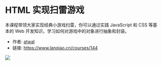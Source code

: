 # HTML 实现扫雷游戏

本课程带领大家实现经典小游戏扫雷，你可以通过实践 JavaScript 和 CSS 等基本的 Web 开发知识，学习如何对游戏中的对象进行抽象和封装。

- 作者: [atwal](https://www.lanqiao.cn/users/21657/)
- 链接: https://www.lanqiao.cn/courses/144

![](https://dn-simplecloud.shiyanlou.com/ncn144.jpg)